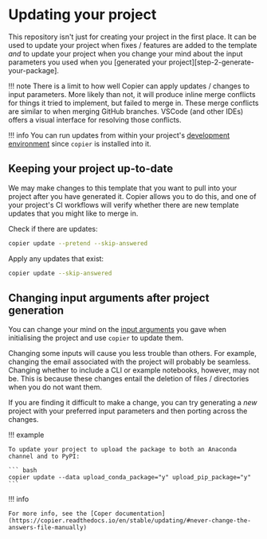 # Updating your project

This repository isn't just for creating your project in the first place.
It can be used to update your project when fixes / features are added to the template *and* to update your project when you change your mind about the input parameters you used when you [generated your project][step-2-generate-your-package].

!!! note
    There is a limit to how well Copier can apply updates / changes to input parameters.
    More likely than not, it will produce inline merge conflicts for things it tried to implement, but failed to merge in.
    These merge conflicts are similar to when merging GitHub branches.
    VSCode (and other IDEs) offers a visual interface for resolving those conflicts.

!!! info
    You can run updates from within your project's [development environment](tutorial.md#step-6-create-a-development-environment-for-your-project) since `copier` is installed into it.

## Keeping your project up-to-date

We may make changes to this template that you want to pull into your project after you have generated it.
Copier allows you to do this, and one of your project's CI workflows will verify whether there are new template updates that you might like to merge in.

Check if there are updates:

``` bash
copier update --pretend --skip-answered
```

Apply any updates that exist:

``` bash
copier update --skip-answered
```

## Changing input arguments after project generation

You can change your mind on the [input arguments](./configuration.md) you gave when initialising the project and use `copier` to update them.

Changing some inputs will cause you less trouble than others.
For example, changing the email associated with the project will probably be seamless.
Changing whether to include a CLI or example notebooks, however, may not be.
This is because these changes entail the deletion of files / directories when you do not want them.

If you are finding it difficult to make a change, you can try generating a _new_ project with your preferred input parameters and then porting across the changes.

!!! example

    To update your project to upload the package to both an Anaconda channel and to PyPI:

    ``` bash
    copier update --data upload_conda_package="y" upload_pip_package="y"
    ```

!!! info

    For more info, see the [Coper documentation](https://copier.readthedocs.io/en/stable/updating/#never-change-the-answers-file-manually)
